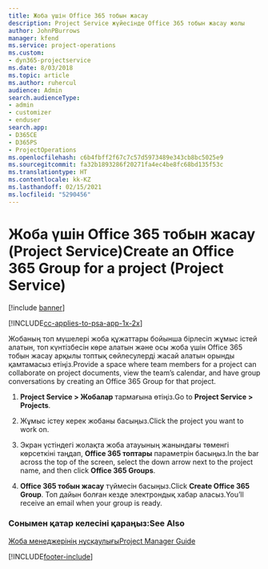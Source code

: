 ```yaml
---
title: Жоба үшін Office 365 тобын жасау
description: Project Service жүйесінде Office 365 тобын жасау жолы
author: JohnPBurrows
manager: kfend
ms.service: project-operations
ms.custom:
- dyn365-projectservice
ms.date: 8/03/2018
ms.topic: article
ms.author: ruhercul
audience: Admin
search.audienceType:
- admin
- customizer
- enduser
search.app:
- D365CE
- D365PS
- ProjectOperations
ms.openlocfilehash: c6b4fbff2f67c7c57d5973489e343cb8bc5025e9
ms.sourcegitcommit: fa32b1893286f20271fa4ec4be8fc68bd135f53c
ms.translationtype: HT
ms.contentlocale: kk-KZ
ms.lasthandoff: 02/15/2021
ms.locfileid: "5290456"
---
```

# <a name="create-an-office-365-group-for-a-project-project-service"></a><span data-ttu-id="b0a1c-103">Жоба үшін Office 365 тобын жасау (Project Service)</span><span class="sxs-lookup"><span data-stu-id="b0a1c-103">Create an Office 365 Group for a project (Project Service)</span></span>

[!include [banner](../includes/psa-now-project-operations.md)]

[!INCLUDE[cc-applies-to-psa-app-1x-2x](../includes/cc-applies-to-psa-app-1x-2x.md)]

<span data-ttu-id="b0a1c-104">Жобаның топ мүшелері жоба құжаттары бойынша бірлесіп жұмыс істей алатын, топ күнтізбесін көре алатын және осы жоба үшін Office 365 тобын жасау арқылы топтық сөйлесулерді жасай алатын орынды қамтамасыз етіңіз.</span><span class="sxs-lookup"><span data-stu-id="b0a1c-104">Provide a space where team members for a project can collaborate on project documents, view the team’s calendar, and have group conversations by creating an Office 365 Group for that project.</span></span>  
  
1.  <span data-ttu-id="b0a1c-105">**Project Service > Жобалар** тармағына өтіңіз.</span><span class="sxs-lookup"><span data-stu-id="b0a1c-105">Go to **Project Service > Projects**.</span></span>  
  
2.  <span data-ttu-id="b0a1c-106">Жұмыс істеу керек жобаны басыңыз.</span><span class="sxs-lookup"><span data-stu-id="b0a1c-106">Click the project you want to work on.</span></span>  
  
3.  <span data-ttu-id="b0a1c-107">Экран үстіндегі жолақта жоба атауының жанындағы төменгі көрсеткіні таңдап, **Office 365 топтары** параметрін басыңыз.</span><span class="sxs-lookup"><span data-stu-id="b0a1c-107">In the bar across the top of the screen, select the down arrow next to the project name, and then click **Office 365 Groups**.</span></span>  
  
4.  <span data-ttu-id="b0a1c-108">**Office 365 тобын жасау** түймесін басыңыз.</span><span class="sxs-lookup"><span data-stu-id="b0a1c-108">Click **Create Office 365 Group**.</span></span> <span data-ttu-id="b0a1c-109">Топ дайын болған кезде электрондық хабар аласыз.</span><span class="sxs-lookup"><span data-stu-id="b0a1c-109">You’ll receive an email when your group is ready.</span></span>  
  
### <a name="see-also"></a><span data-ttu-id="b0a1c-110">Сонымен қатар келесіні қараңыз:</span><span class="sxs-lookup"><span data-stu-id="b0a1c-110">See Also</span></span>  
 [<span data-ttu-id="b0a1c-111">Жоба менеджерінің нұсқаулығы</span><span class="sxs-lookup"><span data-stu-id="b0a1c-111">Project Manager Guide</span></span>](../psa/project-manager-guide.md)


[!INCLUDE[footer-include](../includes/footer-banner.md)]
